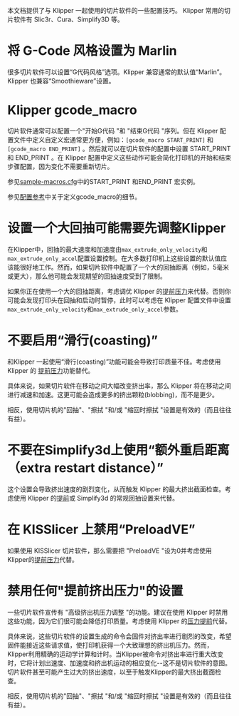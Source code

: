 本文档提供了与 Klipper 一起使用的切片软件的一些配置技巧。 Klipper 常用的切片软件有 Slic3r、Cura、Simplify3D 等。

# 将 G-Code 风格设置为 Marlin

很多切片软件可以设置“G代码风格”选项。Klipper 兼容通常的默认值“Marlin”。Klipper 也兼容“Smoothieware”设置。

# Klipper gcode_macro

切片软件通常可以配置一个"开始G代码 "和 "结束G代码 "序列。但在 Klipper 配置文件中定义自定义宏通常更方便，例如：`[gcode_macro START_PRINT]` 和 `[gcode_macro END_PRINT]` 。然后就可以在切片软件的配置中设置 START_PRINT 和 END_PRINT 。在 Klipper 配置中定义这些动作可能会简化打印机的开始和结束步骤配置，因为变化不需要重新切片。

参见[sample-macros.cfg](../config/sample-macros.cfg)中的START_PRINT 和END_PRINT 宏实例。

参见[配置参考](Config_Reference.md#gcode_macro)中关于定义gcode_macro的细节。

# 设置一个大回抽可能需要先调整Klipper

在Klipper中，回抽的最大速度和加速度由`max_extrude_only_velocity`和`max_extrude_only_accel`配置设置控制。在大多数打印机上这些设置的默认值应该能很好地工作。然而，如果切片软件中配置了一个大的回抽距离（例如，5毫米或更大），那么他可能会发现期望的回抽速度受到了限制。

如果你正在使用一个大的回抽距离，考虑调优 Klipper 的[提前压力](Pressure_Advance.md)来代替。否则你可能会发现打印头在回抽和启动时暂停，此时可以考虑在 Klipper 配置文件中设置`max_extrude_only_velocity`和`max_extrude_only_accel`参数。

# 不要启用“滑行(coasting)”

和Klipper 一起使用“滑行(coasting)”功能可能会导致打印质量不佳。考虑使用 Klipper 的 [提前压力](Pressure_Advance.md)功能替代。

具体来说，如果切片软件在移动之间大幅改变挤出率，那么 Klipper 将在移动之间进行减速和加速。这更可能会造成更多的挤出颗粒(blobbing)，而不是更少。

相反，使用切片机的"回抽"、"擦拭 "和/或 "缩回时擦拭 "设置是有效的（而且往往有益）。

# 不要在Simplify3d上使用“额外重启距离（extra restart distance）”

这个设置会导致挤出速度的剧烈变化，从而触发 Klipper 的最大挤出截面检查。考虑使用 Klipper 的[提前](Pressure_Advance.md)或 Simplify3d 的常规回抽设置来代替。

# 在 KISSlicer 上禁用“PreloadVE”

如果使用 KISSlicer 切片软件，那么需要把 "PreloadVE "设为0并考虑使用Klipper的[提前压力](Pressure_Advance.md)代替。

# 禁用任何"提前挤出压力"的设置

一些切片软件宣传有 "高级挤出机压力调整 "的功能。建议在使用 Klipper 时禁用这些功能，因为它们很可能会降低打印质量。考虑使用 Klipper 的[压力提前](Pressure_Advance.md)代替。

具体来说，这些切片软件的设置生成的命令会固件对挤出率进行剧烈的改变，希望固件能接近这些请求值，使打印机获得一个大致理想的挤出机压力。然而，Klipper利用精确的运动学计算和计时。当Klipper被命令对挤出率进行重大改变时，它将计划出速度、加速度和挤出机运动的相应变化--这不是切片软件的意图。切片软件甚至可能产生过大的挤出速度，以至于触发Klipper的最大挤出截面检查。

相反，使用切片机的"回抽"、"擦拭 "和/或 "缩回时擦拭 "设置是有效的（而且往往有益）。

